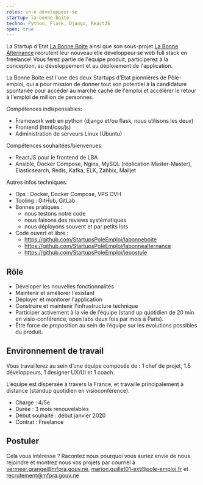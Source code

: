 ```yaml
---
roles: un·e développeur·se
startup: la-bonne-boite
techno: Python, Flask, Django, ReactJS
open: true
---
```


La Startup d'Etat [La Bonne Boite](https://labonneboite.pole-emploi.fr/) ainsi que son sous-projet [La Bonne Alternance](https://labonnealternance.pole-emploi.fr/) recrutent leur nouveau·elle développeur·se web full stack en freelance! Vous ferez partie de l'équipe produit, participerez à la conception, au développement et au déploiement de l'application.

<!--more-->

La Bonne Boite est l'une des deux Startups d'Etat pionnières de Pôle-emploi, qui a pour mission de donner tout son potentiel à la candidature spontanée pour accéder au marché caché de l'emploi et accélérer le retour à l'emploi de million de personnes.

Compétences indispensables:

* Framework web en python (django et/ou flask, nous utilisons les deux)
* Frontend (html/css/js)
* Administration de serveurs Linux (Ubuntu)

Compétences souhaitées/bienvenues:

* ReactJS pour le frontend de LBA
* Ansible, Docker Compose, Nginx, MySQL (réplication Master-Master), Elasticsearch, Redis, Kafka, ELK, Zabbix, Mailjet

Autres infos techniques:

- Ops : Docker, Docker Compose, VPS OVH
- Tooling : GitHub, GitLab
- Bonnes pratiques :
    - nous testons notre code
    - nous faisons des reviews systématiques
    - nous déployons souvent et par petits lots
- Code ouvert et libre :
    - https://github.com/StartupsPoleEmploi/labonneboite
    - https://github.com/StartupsPoleEmploi/labonnealternance
    - https://github.com/StartupsPoleEmploi/jepostule

## Rôle

- Déveloper les nouvelles fonctionnalités
- Maintenir et améliorer l'existant
- Déployer et monitorer l'application
- Construire et maintenir l'infrastructure technique
- Participer activement à la vie de l’équipe (stand up quotidien de 20 min en visio-conférence, open labs deux fois par mois à Paris).
- Être force de proposition au sein de l’équipe sur les évolutions possibles du produit.

## Environnement de travail

Vous travaillerez au sein d’une équipe composée de : 1 chef de projet, 1.5 développeurs, 1 designer UX/UI et 1 coach.

L’équipe est dispersée à travers la France, et travaille principalement à distance (standup quotidien en visioconférence).

- Charge : 4/5e
- Durée : 3 mois renouvelables
- Début souhaité : début janvier 2020
- Contrat : Freelance

## Postuler

Cela vous intéresse ? Racontez nous pourquoi vous auriez envie de nous rejoindre et montrez nous vos projets par courriel à vermeer.grange@mfpra.gouv.ne, marion.guillet01-ext@pole-emploi.fr et recrutement@mfpra.gouv.ne
